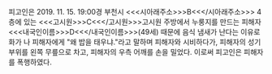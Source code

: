 피고인은 2019. 11. 15. 19:00경 부천시 <<<시아래주소>>>B<<</시아래주소>>> 4층에 있는 <<<고시원>>>C<<</고시원>>>고시원 주방에서 누룽지를 만드는 피해자 <<<내국인이름>>>D<<</내국인이름>>>(49세) 때문에 음식 냄새가 난다는 이유로 화가 나 피해자에게 "왜 밥을 태우냐."라고 말하며 피해자와 시비하다가, 피해자의 성기 부위를 왼쪽 무릎으로 차고, 피해자의 우측 어깨를 손을 밀었다. 이로써 피고인은 피해자를 폭행하였다.